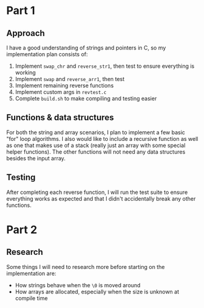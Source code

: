 # Part 1

## Approach

I have a good understanding of strings and pointers in C, so my implementation plan consists of:

1. Implement `swap_chr` and `reverse_str1`, then test to ensure everything is working
2. Implement `swap` and `reverse_arr1`, then test
3. Implement remaining reverse functions
4. Implement custom args in `revtest.c`
5. Complete `build.sh` to make compiling and testing easier

## Functions & data structures

For both the string and array scenarios, I plan to implement a few basic "for" loop algorithms. I also would like to include a recursive function as well as one that makes use of a stack (really just an array with some special helper functions). The other functions will not need any data structures besides the input array.

## Testing

After completing each reverse function, I will run the test suite to ensure everything works as expected and that I didn't accidentally break any other functions.

# Part 2

## Research

Some things I will need to research more before starting on the implementation are:

- How strings behave when the `\0` is moved around
- How arrays are allocated, especially when the size is unknown at compile time
